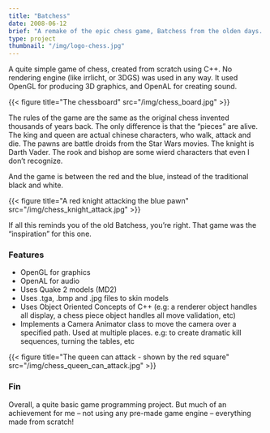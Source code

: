 ```yaml
---
title: "Batchess"
date: 2008-06-12
brief: "A remake of the epic chess game, Batchess from the olden days. Complete with animated pieces and cinematic camera movements"
type: project
thumbnail: "/img/logo-chess.jpg"
---
```


A quite simple game of chess, created from scratch using C++. No rendering engine (like irrlicht, or 3DGS) was used in any way. It used OpenGL for producing 3D graphics, and OpenAL for creating sound.

{{< figure title="The chessboard" src="/img/chess_board.jpg" >}}

The rules of the game are the same as the original chess invented thousands of years back. The only difference is that the “pieces” are alive. The king and queen are actual chinese characters, who walk, attack and die. The pawns are battle droids from the Star Wars movies. The knight is Darth Vader. The rook and bishop are some wierd characters that even I don’t recognize.

And the game is between the red and the blue, instead of the traditional black and white.

{{< figure title="A red knight attacking the blue pawn" src="/img/chess_knight_attack.jpg" >}}

If all this reminds you of the old Batchess, you’re right. That game was the “inspiration” for this one.

### Features
* OpenGL for graphics
* OpenAL for audio
* Uses Quake 2 models (MD2)
* Uses .tga, .bmp and .jpg files to skin models
* Uses Object Oriented Concepts of C++ (e.g: a renderer object handles all display, a chess piece object handles all move validation, etc)
* Implements a Camera Animator class to move the camera over a specified path. Used at multiple places. e.g: to create dramatic kill sequences, turning the tables, etc

{{< figure title="The queen can attack - shown by the red square" src="/img/chess_queen_can_attack.jpg" >}}

### Fin
Overall, a quite basic game programming project. But much of an achievement for me – not using any pre-made game engine – everything made from scratch!



